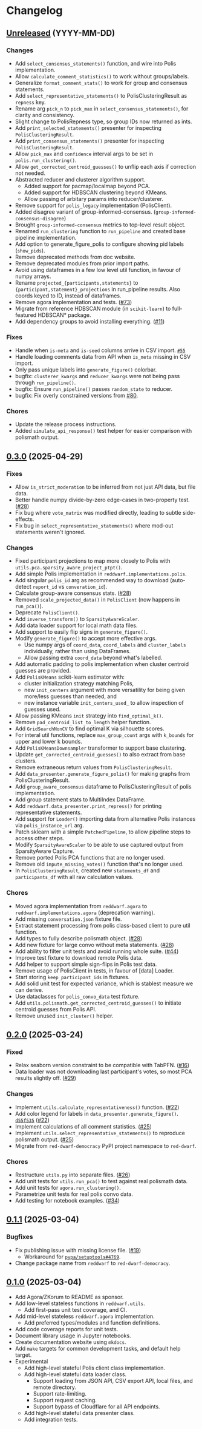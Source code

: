 # Changelog

## [Unreleased][] (YYYY-MM-DD)

### Changes

- Add `select_consensus_statements()` function, and wire into Polis implementation.
- Allow `calculate_comment_statistics()` to work without groups/labels.
- Generalize `format_comment_stats()` to work for group and consensus statements.
- Add `select_representative_statements()` to PolisClusteringResult as `repness` key.
- Rename arg `pick_n` to `pick_max` in `select_consensus_statements()`, for clarity and consistency.
- Slight change to PolisRepness type, so group IDs now returned as ints.
- Add `print_selected_statements()` presenter for inspecting `PolisClusteringResult`.
- Add `print_consensus_statements()` presenter for inspecting `PolisClusteringResult`.
- Allow `pick_max` and `confidence` interval args to be set in `polis.run_clustering()`.
- Allow `get_corrected_centroid_guesses()` to unflip each axis if correction not needed.
- Abstracted reducer and clusterer algorithm support.
  - Added support for pacmap/localmap beyond PCA.
  - Added support for HDBSCAN clustering beyond KMeans.
  - Allow passing of arbitary params into reducer/clusterer.
- Remove support for `polis_legacy` implementation (PolisClient).
- Added disagree variant of group-informed-consensus. (`group-informed-consensus-disagree`)
- Brought `group-informed-consensus` metrics to top-level result object.
- Renamed `run_clustering` function to `run_pipeline` and created base pipeline implementation.
- Add option to generate_figure_polis to configure showing pid labels (`show_pids`).
- Remove deprecated methods from doc website.
- Remove deprecated modules from prior import paths.
- Avoid using dataframes in a few low level util function, in favour of numpy arrays.
- Rename `projected_{participants,statements}` to `{participant,statement}_projections` in run_pipeline results. Also coords keyed to ID, instead of dataframes.
- Remove agora implementation and tests. ([#73](https://github.com/polis-community/red-dwarf/issues/74))
- Migrate from reference HDBSCAN module (in `scikit-learn`) to full-featured HDBSCAN* package.
- Add dependency groups to avoid installing everything. ([#11](https://github.com/polis-community/red-dwarf/issues/11))

### Fixes

- Handle when `is-meta` and `is-seed` columns arrive in CSV import.
  [`#55`](https://github.com/polis-community/red-dwarf/issues/55)
- Handle loading comments data from API when `is_meta` missing in CSV import.
- Only pass unique labels into `generate_figure()` colorbar.
- bugfix: `clusterer_kwargs` and `reducer_kwargs` were not being pass through `run_pipeline()`.
- bugfix: Ensure `run_pipeline()` passes `random_state` to reducer.
- bugfix: Fix overly constrained versions from [#80](https://github.com/polis-community/red-dwarf/issues/80).

### Chores

- Update the release process instructions.
- Added `simulate_api_response()` test helper for easier comparison with polismath output.

## [0.3.0][] (2025-04-29)

### Fixes

- Allow `is_strict_moderation` to be inferred from not just API data, but file data.
- Better handle numpy divide-by-zero edge-cases in two-property test. ([#28](https://github.com/polis-community/red-dwarf/pull/28))
- Fix bug where `vote_matrix` was modified directly, leading to subtle side-effects.
- Fix bug in `select_representative_statements()` where mod-out statements weren't ignored.

### Changes

- Fixed participant projections to map more closely to Polis with `utils.pca.sparsity_aware_project_ptpt()`.
- Add simple Polis implementation in `reddwarf.implementations.polis`.
- Add singular `polis_id` arg as recommended way to download (auto-detect `report_id` vs `converation_id`).
- Calculate group-aware consensus stats. ([#28](https://github.com/polis-community/red-dwarf/pull/28))
- Removed `scale_projected_data()` in `PolisClient` (now happens in `run_pca()`).
- Deprecate `PolisClient()`.
- Add `inverse_transform()` to `SparsityAwareScaler`.
- Add data loader support for local math data files.
- Add support to easily flip signs in `generate_figure()`.
- Modify `generate_figure()` to accept more effective args.
  - Use numpy args of `coord_data`, `coord_labels` and `cluster_labels`
    individually, rather than using DataFrames.
  - Allow passing extra `coord_data` beyond what's labelled.
- Add automatic padding to polis implementation when cluster centroid guesses are provided.
- Add `PolisKMeans` scikit-learn estimator with:
  - cluster initialization strategy matching Polis,
  - new `init_centers` argument with more versatility for being given more/less guesses than needed, and
  - new instance variable `init_centers_used_` to allow inspection of guesses used.
- Allow passing KMeans `init` strategy into `find_optimal_k()`.
- Remove `pad_centroid_list_to_length` helper function.
- Add `GridSearchNonCV` to find optimal K via silhouette scores.
- For interal util functions, replace `max_group_count` args with `k_bounds` for upper and lower k bounds.
- Add `PolisKMeansDownsampler` transformer to support base clustering.
- Update `get_corrected_centroid_guesses()` to also extract from base clusters.
- Remove extraneous return values from `PolisClusteringResult`.
- Add `data_presenter.generate_figure_polis()` for making graphs from PolisClusteringResult.
- Add `group_aware_consensus` dataframe to PolisClusteringResult of polis implementation.
- Add group statement stats to MultiIndex DataFrame.
- Add `reddwarf.data_presenter.print_repress()` for printing representative statements.
- Add support for `Loader()` importing data from alternative Polis instances via `polis_instance_url` arg.
- Patch sklearn with a simple `PatchedPipeline`, to allow pipeline steps to access other steps.
- Modify `SparsityAwareScaler` to be able to use captured output from SparsityAware Capture.
- Remove ported Polis PCA functions that are no longer used.
- Remove old `impute_missing_votes()` function that's no longer used.
- In `PolisClusteringResult`, created new `statements_df` and `participants_df` with all raw calculation values.

### Chores

- Moved agora implementation from `reddwarf.agora` to `reddwarf.implementations.agora` (deprecation warning).
- Add missing `conversation.json` fixture file.
- Extract statement processing from polis class-based client to pure util function.
- Add types to fully describe polismath object. ([#28](https://github.com/polis-community/red-dwarf/pull/28))
- Add new fixture for large convo without meta statements. ([#28](https://github.com/polis-community/red-dwarf/pull/28))
- Add ability to filter unit tests and avoid running whole suite. ([#44](https://github.com/polis-community/red-dwarf/pull/44))
- Improve test fixture to download remote Polis data.
- Add helper to support simple sign-flips in Polis test data.
- Remove usage of PolisClient in tests, in favour of [data] Loader.
- Start storing `keep_participant_ids` in fixtures.
- Add solid unit test for expected variance, which is stablest measure we can derive.
- Use dataclasses for `polis_convo_data` test fixture.
- Add `utils.polismath.get_corrected_centroid_guesses()` to initiate centroid guesses from Polis API.
- Remove unused `init_cluster()` helper.

## [0.2.0][] (2025-03-24)

### Fixed

- Relax seaborn version constraint to be compatible with TabPFN. ([#16](https://github.com/polis-community/red-dwarf/issues/16))
- Data loader was not downloading last participant's votes, so most PCA results slightly off. ([#29](https://github.com/polis-community/red-dwarf/issues/29))

### Changes

- Implement `utils.calculate_representativeness()` function. ([#22](https://github.com/polis-community/red-dwarf/issues/22))
- Add color legend for labels in `data_presenter.generate_figure()`. [`d55f535`](https://github.com/polis-community/red-dwarf/pull/24/commits/d55f53588de72620abb984d7c1ac27f8a31d5478) ([#22](https://github.com/polis-community/red-dwarf/issues/22))
- Implement calculations of all comment statistics. ([#25](https://github.com/polis-community/red-dwarf/pull/25))
- Implement `utils.select_representative_statements()` to reproduce polismath output. ([#25](https://github.com/polis-community/red-dwarf/pull/25))
- Migrate from `red-dwarf-democracy` PyPI project namespace to `red-dwarf`.

### Chores

- Restructure `utils.py` into separate files. ([#26](https://github.com/polis-community/red-dwarf/pull/26))
- Add unit tests for `utils.run_pca()` to test against real polismath data.
- Add unit tests for `agora.run_clustering()`.
- Parametrize unit tests for real polis convo data.
- Add testing for notebook examples. ([#34](https://github.com/polis-community/red-dwarf/pull/34))

## [0.1.1][] (2025-03-04)

### Bugfixes

- Fix publishing issue with missing license file. ([#19](https://github.com/polis-community/red-dwarf/issues/19))
  - Workaround for [`pypa/setuptools#4769`](https://github.com/pypa/setuptools/issues/4759).
- Change package name from `reddwarf` to `red-dwarf-democracy`.

## [0.1.0][] (2025-03-04)

- Add Agora/ZKorum to README as sponsor.
- Add low-level stateless functions in `reddwarf.utils`.
  - Add first-pass unit test coverage, and CI.
- Add mid-level stateless `reddwarf.agora` implementation.
  - Add preferred types/modules and function definitions.
- Add code coverage reports for unit tests.
- Document library usage in Jupyter notebooks.
- Create documentation website using `mkdocs`.
- Add `make` targets for common development tasks, and default help target.
- Experimental
  - Add high-level stateful Polis client class implementation.
  - Add high-level stateful data loader class.
    - Support loading from JSON API, CSV export API, local files, and remote directory.
    - Support rate-limiting.
    - Support request caching.
    - Support bypass of Cloudflare for all API endpoints.
  - Add high-level stateful data presenter class.
  - Add integration tests.

<!-- Links -->

[Unreleased]: https://github.com/polis-community/red-dwarf/compare/v0.3.0...main
[0.3.0]: https://github.com/polis-community/red-dwarf/releases/tag/v0.3.0
[0.2.0]: https://github.com/polis-community/red-dwarf/releases/tag/v0.2.0
[0.1.1]: https://github.com/polis-community/red-dwarf/releases/tag/v0.1.1
[0.1.0]: https://github.com/polis-community/red-dwarf/releases/tag/v0.1.0
